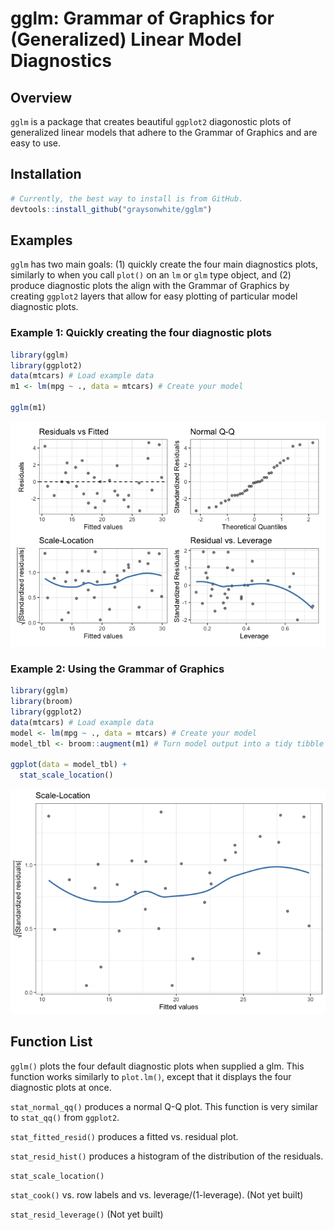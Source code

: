 
# gglm: Grammar of Graphics for (Generalized) Linear Model Diagnostics

## Overview

`gglm` is a package that creates beautiful `ggplot2` diagonostic plots
of generalized linear models that adhere to the Grammar of Graphics and
are easy to use.

## Installation

``` r
# Currently, the best way to install is from GitHub.
devtools::install_github("graysonwhite/gglm")
```

## Examples

`gglm` has two main goals: (1) quickly create the four main diagnostics
plots, similarly to when you call `plot()` on an `lm` or `glm` type
object, and (2) produce diagnostic plots the align with the Grammar of
Graphics by creating `ggplot2` layers that allow for easy plotting of
particular model diagnostic plots.

### Example 1: Quickly creating the four diagnostic plots

``` r
library(gglm)
library(ggplot2)
data(mtcars) # Load example data
m1 <- lm(mpg ~ ., data = mtcars) # Create your model

gglm(m1)
```

![](README_files/figure-gfm/unnamed-chunk-2-1.png)<!-- -->

### Example 2: Using the Grammar of Graphics

``` r
library(gglm) 
library(broom) 
library(ggplot2)
data(mtcars) # Load example data
model <- lm(mpg ~ ., data = mtcars) # Create your model
model_tbl <- broom::augment(m1) # Turn model output into a tidy tibble

ggplot(data = model_tbl) +
  stat_scale_location()
```

![](README_files/figure-gfm/unnamed-chunk-3-1.png)<!-- -->

## Function List

`gglm()` plots the four default diagnostic plots when supplied a glm.
This function works similarly to `plot.lm()`, except that it displays
the four diagnostic plots at once.

`stat_normal_qq()` produces a normal Q-Q plot. This function is very
similar to `stat_qq()` from `ggplot2`.

`stat_fitted_resid()` produces a fitted vs. residual plot.

`stat_resid_hist()` produces a histogram of the distribution of the
residuals.

`stat_scale_location()`

`stat_cook()` vs. row labels and vs. leverage/(1-leverage). (Not yet
built)

`stat_resid_leverage()` (Not yet built)
